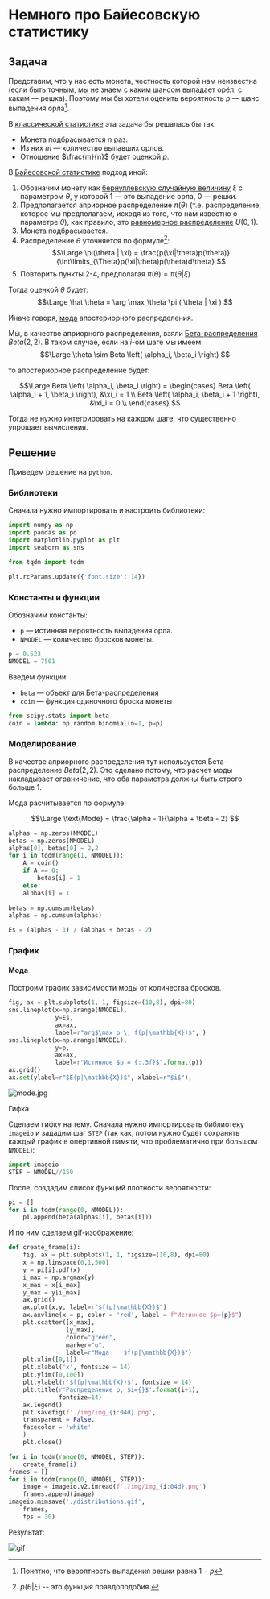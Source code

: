 # Немного про Байесовскую статистику
## Задача

Представим, что у нас есть монета, честность которой нам неизвестна (если быть
точным, мы не знаем с каким шансом выпадает орёл, с каким — решка). Поэтому мы
бы хотели оценить вероятность $p$ — шанс выпадения орла[^1].
    
В [классической статистике](https://ru.wikipedia.org/wiki/%D0%A1%D1%82%D0%B0%D1%82%D0%B8%D1%81%D1%82%D0%B8%D0%BA%D0%B0)
эта задача бы решалась бы так:

- Монета подбрасывается $n$ раз.
- Из них $m$ — количество выпавших орлов.
- Отношение $\frac{m}{n}$ будет оценкой $p$.

В [Байесовской
статистике](https://ru.wikipedia.org/wiki/%D0%91%D0%B0%D0%B9%D0%B5%D1%81%D0%BE%D0%B2%D1%81%D0%BA%D0%B0%D1%8F_%D1%81%D1%82%D0%B0%D1%82%D0%B8%D1%81%D1%82%D0%B8%D0%BA%D0%B0)
подход иной:

1. Обозначим монету как [бернуллевскую случайную
   величину](https://ru.wikipedia.org/wiki/%D0%A0%D0%B0%D1%81%D0%BF%D1%80%D0%B5%D0%B4%D0%B5%D0%BB%D0%B5%D0%BD%D0%B8%D0%B5_%D0%91%D0%B5%D1%80%D0%BD%D1%83%D0%BB%D0%BB%D0%B8)
   $\xi$ с параметром $\theta$, у которой $1$ — это выпадение орла, $0$ —
   решки. 
2. Предполагается априорное распределение $\pi(\theta)$ (т.е. распределение,
   которое мы предполагаем, исходя из того, что нам известно о параметре
   $\theta$), как правило, это [равномерное
   распределение](https://ru.wikipedia.org/wiki/%D0%9D%D0%B5%D0%BF%D1%80%D0%B5%D1%80%D1%8B%D0%B2%D0%BD%D0%BE%D0%B5_%D1%80%D0%B0%D0%B2%D0%BD%D0%BE%D0%BC%D0%B5%D1%80%D0%BD%D0%BE%D0%B5_%D1%80%D0%B0%D1%81%D0%BF%D1%80%D0%B5%D0%B4%D0%B5%D0%BB%D0%B5%D0%BD%D0%B8%D0%B5)
   $U \left(0,1\right)$. 
3. Монета подбрасывается. 
4. Распределение $\theta$ уточняется по формуле[^2]:
    $$\Large
    \pi(\theta | \xi) = \frac{p(\xi|\theta)p(\theta)}
    {\int\limits_{\Theta}p(\xi|\theta)p(\theta)d\theta} 
    $$
5. Повторить пункты 2-4, предполагая $\pi(\theta) = \pi(\theta|\xi)$


Тогда оценкой $\theta$ будет:
$$\Large
\hat \theta = \arg \max_\theta \pi ( \theta | \xi )
$$

Иначе говоря,
[мода](https://ru.wikipedia.org/wiki/%D0%9C%D0%BE%D0%B4%D0%B0_%28%D1%81%D1%82%D0%B0%D1%82%D0%B8%D1%81%D1%82%D0%B8%D0%BA%D0%B0%29)
апостериорного распределения.

Мы, в качестве априорного распределения, взяли [Бета-распределения](https://ru.wikipedia.org/wiki/%D0%91%D0%B5%D1%82%D0%B0-%D1%80%D0%B0%D1%81%D0%BF%D1%80%D0%B5%D0%B4%D0%B5%D0%BB%D0%B5%D0%BD%D0%B8%D0%B5) $Beta(2,2)$. В
таком случае, если на $i$-ом шаге мы имеем:
$$\Large
\theta \sim Beta \left( \alpha_i, \beta_i \right) 
$$

то апостериорное распределение будет:

$$\Large
Beta \left( \alpha_i, \beta_i \right) =
\begin{cases}
Beta \left( \alpha_i + 1, \beta_i \right), &\xi_i = 1 \\
Beta \left( \alpha_i, \beta_i + 1 \right), &\xi_i = 0 \\
\end{cases}
$$

Тогда не нужно интегрировать на каждом шаге, что существенно упрощает вычисления.

## Решение 

Приведем решение на `python`.

### Библиотеки

Сначала нужно импортировать  и настроить библиотеки:

```python
import numpy as np
import pandas as pd
import matplotlib.pyplot as plt
import seaborn as sns

from tqdm import tqdm

plt.rcParams.update({'font.size': 14})
```

### Константы и функции

Обозначим константы:

- `p` — истинная вероятность выпадения орла.
- `NMODEL` — количество бросков монеты.
 
```python
p = 0.523
NMODEL = 7501
```

Введем функции:
- `beta` — объект для Бета-распределения
- `coin` — функция одиночного броска монеты

```python
from scipy.stats import beta 
coin = lambda: np.random.binomial(n=1, p=p)
```

### Моделирование

В качестве априорного распределения тут используется Бета-распределение
$Beta(2,2)$. Это сделано потому, что расчет моды накладывает ограничение, что оба
параметра должны быть строго больше 1.

Мода расчитывается по формуле:

$$\Large
\text{Mode} = \frac{\alpha - 1}{\alpha + \beta - 2}
$$

```python
alphas = np.zeros(NMODEL)
betas = np.zeros(NMODEL)
alphas[0], betas[0] = 2,2
for i in tqdm(range(1, NMODEL)):
    A = coin()
    if A == 0:
        betas[i] = 1
    else:
    alphas[i] = 1
 
betas = np.cumsum(betas)
alphas = np.cumsum(alphas)

Es = (alphas - 1) / (alphas + betas - 2)
```

### График

#### Мода

Построим график зависимости моды от количества бросков.

```python
fig, ax = plt.subplots(1, 1, figsize=(10,8), dpi=80)
sns.lineplot(x=np.arange(NMODEL), 
             y=Es, 
             ax=ax, 
             label=r"arg$\max_p \; f(p|\mathbb{X})$", )
sns.lineplot(x=np.arange(NMODEL), 
             y=p, 
             ax=ax, 
             label=r"Истинное $p = {:.3f}$".format(p))
ax.grid()
ax.set(ylabel=r"$E(p|\mathbb{X})$", xlabel=r"$i$");
```

![mode.jpg](assets/baes/mode.jpg)

Гифка

Сделаем гифку на тему. Сначала нужно импортировать библиотеку `imageio` и зададим
шаг `STEP` (так как, потом нужно будет сохранять каждый график в опертивной
памяти, что проблематично при большом `NMODEL`):

```python
import imageio
STEP = NMODEL//150
```

После, создадим список функций плотности вероятности:

```python
pi = []
for i in tqdm(range(0, NMODEL)):
    pi.append(beta(alphas[i], betas[i]))
```

И по ним сделаем gif-изображение:

```python
def create_frame(i):
    fig, ax = plt.subplots(1, 1, figsize=(10,8), dpi=80)
    x = np.linspace(0,1,500)
    y = pi[i].pdf(x)
    i_max = np.argmax(y)
    x_max = x[i_max]
    y_max = y[i_max]
    ax.grid()
    ax.plot(x,y, label=r"$f(p|\mathbb{X})$")
    ax.axvline(x = p, color = 'red', label = f"Истинное $p={p}$")
    plt.scatter([x_max], 
                [y_max], 
                color="green", 
                marker="o", 
                label=r"Мода    $f(p|\mathbb{X})$")
    plt.xlim([0,1])
    plt.xlabel('x', fontsize = 14)
    plt.ylim([0,100])
    plt.ylabel(r'$f(p|\mathbb{X})$', fontsize = 14)
    plt.title(r'Распределение p, $i={}$'.format(i+1),
              fontsize=14)
    ax.legend()
    plt.savefig(f'./img/img_{i:04d}.png', 
    transparent = False, 
    facecolor = 'white'
    )
    plt.close()

for i in tqdm(range(0, NMODEL, STEP)):
    create_frame(i)
frames = []
for i in tqdm(range(0, NMODEL, STEP)):
    image = imageio.v2.imread(f'./img/img_{i:04d}.png')
    frames.append(image)
imageio.mimsave('./distributions.gif', 
    frames, 
    fps = 30)
```

Результат:

![gif](assets/baes/video.gif)

[^1]: Понятно, что вероятность выпадения решки равна $1 - p$
[^2]: $p(\theta|\xi)$ -- это функция правдоподобия.
